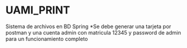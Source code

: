 # UAMI_PRINT
Sistema de archivos en BD Spring
*Se debe generar una tarjeta por postman y una cuenta admin con matricula 12345 y password de admin para un funcionamiento completo
